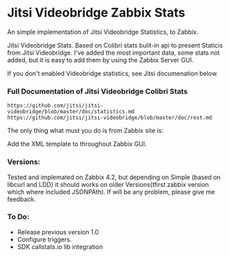 # Jitsi Videobridge Zabbix Stats
An simple implementation of Jitsi Videobridge Statistics, to Zabbix. 

Jitsi Videobridge Stats. Based on Colibri stats bulit-in api to present Staticis from Jitsi Videobridge. I've added the most important data, some stats not added, but it is easy to add them by using the Zabbix Server GUI. 

If you don't enabled Videobridge statistics, see Jitsi documenation below.

### Full Documentation of Jitsi Videobridge Colibri Stats

`https://github.com/jitsi/jitsi-videobridge/blob/master/doc/statistics.md`
`https://github.com/jitsi/jitsi-videobridge/blob/master/doc/rest.md`


The only thing what must you do is from Zabbix site is:

Add the XML template to throughout Zabbix GUI.

### Versions:

Tested and implemated on Zabbix 4.2, but depending on Simple (based on libcurl and LDD) it should works on older Versions(tfirst zabbix version which where included JSONPAth). If will be any problem, please give me feedback.


### To Do:

* Release previous version 1.0
* Configure triggers.
* SDK callstats.io lib integration
